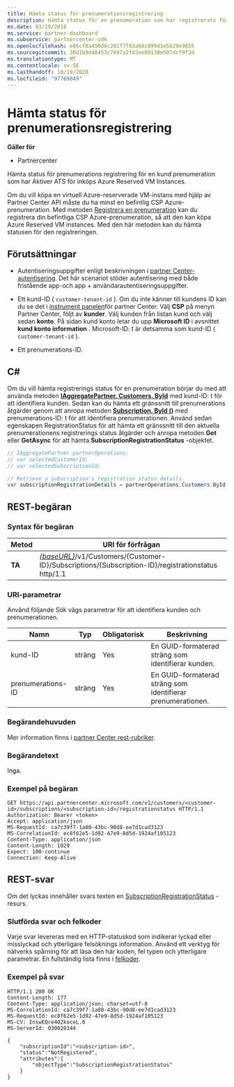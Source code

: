 ```yaml
---
title: Hämta status för prenumerationsregistrering
description: Hämta status för en prenumeration som har registrerats för användning med Azure Reserved VM Instances.
ms.date: 03/19/2018
ms.service: partner-dashboard
ms.subservice: partnercenter-sdk
ms.openlocfilehash: e06cf8a450d6c281f7f83a68c899d1e5b29e9855
ms.sourcegitcommit: 30d1b9d48453c7697a2f42ee09138e507dcf9f2d
ms.translationtype: MT
ms.contentlocale: sv-SE
ms.lasthandoff: 10/19/2020
ms.locfileid: "97769849"
---
```

# <a name="get-subscription-registration-status"></a>Hämta status för prenumerationsregistrering

**Gäller för**

- Partnercenter

Hämta status för prenumerations registrering för en kund prenumeration som har Aktiver ATS för inköps Azure Reserved VM Instances.

Om du vill köpa en virtuell Azure-reserverade VM-instans med hjälp av Partner Center API måste du ha minst en befintlig CSP Azure-prenumeration. Med metoden [Registrera en prenumeration](register-a-subscription.md) kan du registrera din befintliga CSP Azure-prenumeration, så att den kan köpa Azure Reserved VM instances. Med den här metoden kan du hämta statusen för den registreringen.

## <a name="prerequisites"></a>Förutsättningar

- Autentiseringsuppgifter enligt beskrivningen i [partner Center-autentisering](partner-center-authentication.md). Det här scenariot stöder autentisering med både fristående app-och app + användarautentiseringsuppgifter.

- Ett kund-ID ( `customer-tenant-id` ). Om du inte känner till kundens ID kan du se det i [instrument panelen](https://partner.microsoft.com/dashboard)för partner Center. Välj **CSP** på menyn Partner Center, följt av **kunder**. Välj kunden från listan kund och välj sedan **konto**. På sidan kund konto letar du upp **Microsoft ID** i avsnittet **kund konto information** . Microsoft-ID: t är detsamma som kund-ID ( `customer-tenant-id` ).

- Ett prenumerations-ID.

## <a name="c"></a>C\#

Om du vill hämta registrerings status för en prenumeration börjar du med att använda metoden [**IAggregatePartner. Customers. ById**](/dotnet/api/microsoft.store.partnercenter.customers.icustomercollection.byid) med kund-ID: t för att identifiera kunden. Sedan kan du hämta ett gränssnitt till prenumerations åtgärder genom att anropa metoden [**Subscription. ById ()**](/dotnet/api/microsoft.store.partnercenter.subscriptions.isubscriptioncollection.byid) med prenumerations-ID: t för att identifiera prenumerationen. Använd sedan egenskapen RegistrationStatus för att hämta ett gränssnitt till den aktuella prenumerationens registrerings status åtgärder och anropa metoden **Get** eller **GetAsync** för att hämta **SubscriptionRegistrationStatus** -objektet.

``` csharp
// IAggregatePartner partnerOperations;
// var selectedCustomerId;
// var selectedSubscriptionId;

// Retrieve a subscription's registration status details.
var subscriptionRegistrationDetails = partnerOperations.Customers.ById(selectedCustomerId).Subscriptions.ById(selectedSubscriptionId).RegistrationStatus.Get();
```

## <a name="rest-request"></a>REST-begäran

### <a name="request-syntax"></a>Syntax för begäran

| Metod    | URI för förfrågan                                                                                                                        |
|-----------|------------------------------------------------------------------------------------------------------------------------------------|
| **TA**  | [*{baseURL}*](partner-center-rest-urls.md)/v1/Customers/{Customer-ID}/Subscriptions/{Subscription-ID}/registrationstatus http/1.1 |

### <a name="uri-parameters"></a>URI-parametrar

Använd följande Sök vägs parametrar för att identifiera kunden och prenumerationen.

| Namn                    | Typ       | Obligatorisk | Beskrivning                                                   |
|-------------------------|------------|----------|---------------------------------------------------------------|
| kund-ID             | sträng     | Yes      | En GUID-formaterad sträng som identifierar kunden.         |
| prenumerations-ID         | sträng     | Yes      | En GUID-formaterad sträng som identifierar prenumerationen.     |

### <a name="request-headers"></a>Begärandehuvuden

Mer information finns i [partner Center rest-rubriker](headers.md).

### <a name="request-body"></a>Begärandetext

Inga.

### <a name="request-example"></a>Exempel på begäran

```http
GET https://api.partnercenter.microsoft.com/v1/customers/<customer-id>/subscriptions/<subscription-id>/registrationstatus HTTP/1.1
Authorization: Bearer <token>
Accept: application/json
MS-RequestId: ca7c39f7-1a80-43bc-90d8-ee7d1cad3123
MS-CorrelationId: ec8f62e5-1d92-47e9-8d5d-1924af105123
Content-Type: application/json
Content-Length: 1029
Expect: 100-continue
Connection: Keep-Alive
```

## <a name="rest-response"></a>REST-svar

Om det lyckas innehåller svars texten en [SubscriptionRegistrationStatus](subscription-resources.md#subscriptionregistrationstatus) -resurs.

### <a name="response-success-and-error-codes"></a>Slutförda svar och felkoder

Varje svar levereras med en HTTP-statuskod som indikerar lyckad eller misslyckad och ytterligare felsöknings information. Använd ett verktyg för nätverks spårning för att läsa den här koden, fel typen och ytterligare parametrar. En fullständig lista finns i [felkoder](error-codes.md).

### <a name="response-example"></a>Exempel på svar

```http
HTTP/1.1 200 OK
Content-Length: 177
Content-Type: application/json; charset=utf-8
MS-CorrelationId: ca7c39f7-1a80-43bc-90d8-ee7d1cad3123
MS-RequestId: ec8f62e5-1d92-47e9-8d5d-1924af105123
MS-CV: InswEQre402koceL.0
MS-ServerId: 030020344

{
    "subscriptionId":"<subscription-id>",
    "status":"NotRegistered",
    "attributes":{
        "objectType":"SubscriptionRegistrationStatus"
    }
}
```
